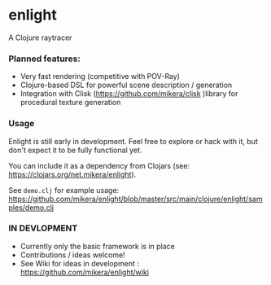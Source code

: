 enlight
=======

A Clojure raytracer

### Planned features:

 - Very fast rendering (competitive with POV-Ray)
 - Clojure-based DSL for powerful scene description / generation
 - Integration with Clisk (https://github.com/mikera/clisk )library for procedural texture generation
 

### Usage

Enlight is still early in development. Feel free to explore or hack with it, but don't expect it to be fully functional yet.

You can include it as a dependency from Clojars (see: https://clojars.org/net.mikera/enlight).

See `demo.clj` for example usage: https://github.com/mikera/enlight/blob/master/src/main/clojure/enlight/samples/demo.clj


### IN DEVLOPMENT

 - Currently only the basic framework is in place
 - Contributions / ideas welcome!
 - See Wiki for ideas in development : https://github.com/mikera/enlight/wiki
